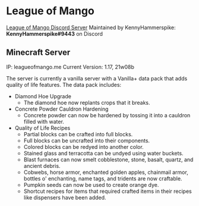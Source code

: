 # League of Mango
[League of Mango Discord Server](http://discord.gg/7YRt5cFnJ7)
Maintained by KennyHammerspike: **KennyHammerspike#9443** on Discord

## Minecraft Server
IP: leagueofmango.me
Current Version: 1.17, 21w08b

The server is currently a vanilla server with a Vanilla+ data pack that adds quality of life features.
The data pack includes:
* Diamond Hoe Upgrade
  * The diamond hoe now replants crops that it breaks.
* Concrete Powder Cauldron Hardening
  * Concrete powder can now be hardened by tossing it into a cauldron filled with water.
* Quality of Life Recipes
  * Partial blocks can be crafted into full blocks.
  * Full blocks can be uncrafted into their components.
  * Colored blocks can be redyed into another color.
  * Stained glass and terracotta can be undyed using water buckets.
  * Blast furnaces can now smelt cobblestone, stone, basalt, quartz, and ancient debris.
  * Cobwebs, horse armor, enchanted golden apples, chainmail armor, bottles o' enchanting, name tags, and tridents are now craftable.
  * Pumpkin seeds can now be used to create orange dye.
  * Shortcut recipes for items that required crafted items in their recipes like dispensers have been added.
